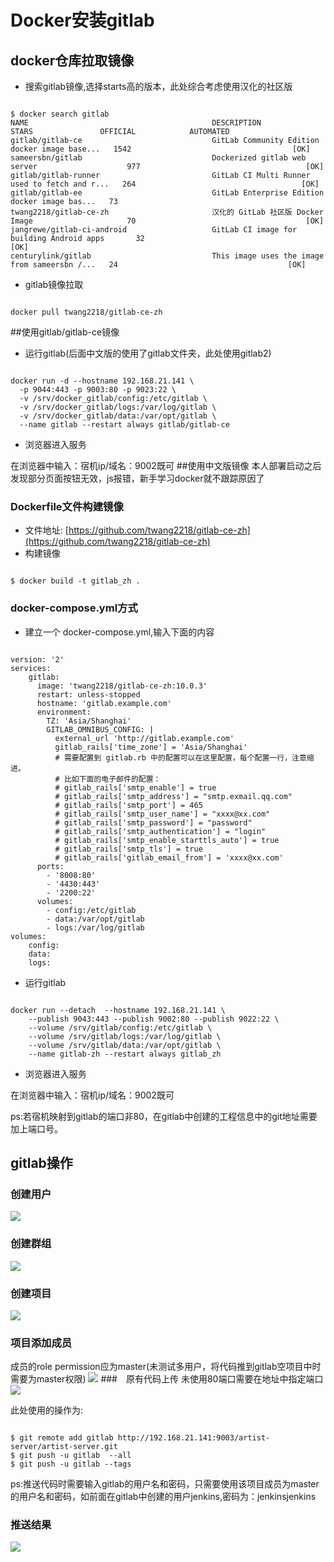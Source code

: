 # Docker安装gitlab #

## docker仓库拉取镜像
* 搜索gitlab镜像,选择starts高的版本，此处综合考虑使用汉化的社区版
<pre><code>
$ docker search gitlab
NAME                                         DESCRIPTION                                     STARS               OFFICIAL            AUTOMATED
gitlab/gitlab-ce                             GitLab Community Edition docker image base...   1542                                    [OK]
sameersbn/gitlab                             Dockerized gitlab web server                    977                                     [OK]
gitlab/gitlab-runner                         GitLab CI Multi Runner used to fetch and r...   264                                     [OK]
gitlab/gitlab-ee                             GitLab Enterprise Edition docker image bas...   73                                      
twang2218/gitlab-ce-zh                       汉化的 GitLab 社区版 Docker Image                     70                                      [OK]
jangrewe/gitlab-ci-android                   GitLab CI image for building Android apps       32                                      [OK]
centurylink/gitlab                           This image uses the image from sameersbn /...   24                                      [OK]
</code></pre>
* gitlab镜像拉取
<pre><code>
docker pull twang2218/gitlab-ce-zh
</code></pre>
##使用gitlab/gitlab-ce镜像
* 运行gitlab(后面中文版的使用了gitlab文件夹，此处使用gitlab2)
<pre><code>
docker run -d --hostname 192.168.21.141 \ 
  -p 9044:443 -p 9003:80 -p 9023:22 \ 
  -v /srv/docker_gitlab/config:/etc/gitlab \ 
  -v /srv/docker_gitlab/logs:/var/log/gitlab \ 
  -v /srv/docker_gitlab/data:/var/opt/gitlab \ 
  --name gitlab --restart always gitlab/gitlab-ce
</code></pre>
* 浏览器进入服务
 
在浏览器中输入：宿机ip/域名：9002既可
##使用中文版镜像
本人部署启动之后发现部分页面按钮无效，js报错，新手学习docker就不跟踪原因了
### Dockerfile文件构建镜像
* 文件地址: [https://github.com/twang2218/gitlab-ce-zh](https://github.com/twang2218/gitlab-ce-zh)
* 构建镜像
<pre><code>
$ docker build -t gitlab_zh . 
</code></pre>

### docker-compose.yml方式
* 建立一个 docker-compose.yml,输入下面的内容
<pre><code>
version: '2'
services:
    gitlab:
      image: 'twang2218/gitlab-ce-zh:10.0.3'
      restart: unless-stopped
      hostname: 'gitlab.example.com'
      environment:
        TZ: 'Asia/Shanghai'
        GITLAB_OMNIBUS_CONFIG: |
          external_url 'http://gitlab.example.com'
          gitlab_rails['time_zone'] = 'Asia/Shanghai'
          # 需要配置到 gitlab.rb 中的配置可以在这里配置，每个配置一行，注意缩进。
          # 比如下面的电子邮件的配置：
          # gitlab_rails['smtp_enable'] = true
          # gitlab_rails['smtp_address'] = "smtp.exmail.qq.com"
          # gitlab_rails['smtp_port'] = 465
          # gitlab_rails['smtp_user_name'] = "xxxx@xx.com"
          # gitlab_rails['smtp_password'] = "password"
          # gitlab_rails['smtp_authentication'] = "login"
          # gitlab_rails['smtp_enable_starttls_auto'] = true
          # gitlab_rails['smtp_tls'] = true
          # gitlab_rails['gitlab_email_from'] = 'xxxx@xx.com'
      ports:
        - '8008:80'
        - '4430:443'
        - '2200:22'
      volumes:
        - config:/etc/gitlab
        - data:/var/opt/gitlab
        - logs:/var/log/gitlab
volumes:
    config:
    data:
    logs:
</code></pre>


* 运行gitlab 
<pre><code>
docker run --detach  --hostname 192.168.21.141 \
	--publish 9043:443 --publish 9002:80 --publish 9022:22 \
	--volume /srv/gitlab/config:/etc/gitlab \
	--volume /srv/gitlab/logs:/var/log/gitlab \
	--volume /srv/gitlab/data:/var/opt/gitlab \
	--name gitlab-zh --restart always gitlab_zh
</code></pre>
* 浏览器进入服务
 
在浏览器中输入：宿机ip/域名：9002既可

ps:若宿机映射到gitlab的端口非80，在gitlab中创建的工程信息中的git地址需要加上端口号。

## gitlab操作
### 创建用户
![](images/docker_gitlab/gitlab_user_create.png)
### 创建群组
![](images/docker_gitlab/gitlab_group_create.png)
### 创建项目
![](images/docker_gitlab/gitlab_project_create.png)
### 项目添加成员
成员的role permission应为master(未测试多用户，将代码推到gitlab空项目中时需要为master权限)
![](images/docker_gitlab/gitlab_project_master.png)
###　原有代码上传
未使用80端口需要在地址中指定端口
![](images/docker_gitlab/gitlab_project_code_push.png)

 此处使用的操作为:
<pre><code>
$ git remote add gitlab http://192.168.21.141:9003/artist-server/artist-server.git
$ git push -u gitlab  --all
$ git push -u gitlab --tags
</code></pre>

ps:推送代码时需要输入gitlab的用户名和密码，只需要使用该项目成员为master的用户名和密码，如前面在gitlab中创建的用户jenkins,密码为：jenkinsjenkins

### 推送结果
![](images/docker_gitlab/gitlab_code_push_result.png)


